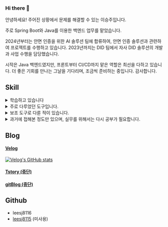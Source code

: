 ### Hi there 👋
안녕하세요! 주어진 상황에서 문제를 해결할 수 있는 이승주입니다.  

주로 Spring Boot와 Java를 이용한 백엔드 업무를 맡았습니다.

2024년부터는 안면 인증을 위한 AI 솔루션 팀에 합류하여,
안면 인증 솔루션과 관련하여 프로젝트를 수행하고 있습니다.
2023년까지는 DID 팀에서 자사 DID 솔루션의 개발과 사업 수행을 담당했습니다.

시작은 Java 백엔드였지만, 프론트부터 CI/CD까지 맡은 역할은 최선을 다하고 있습니다.
더 좋은 기회를 만나는 그날을 기다리며, 조금씩 준비하는 중입니다.
감사합니다.

## Skill

<details>
  <summary>
    학습하고 있습니다
  </summary>
  딥러닝(Python, Tensorflow, Pytorch) : 아직은 미숙한 단계여서, 학습과 병행하고 있습니다. 
</details>

<details>
  <summary>
    주로 다루었던 도구입니다.
  </summary>
  Java, Spring Boot (with JPA, Mybatis)
</details>

<details>
  <summary>
    보조 도구로 다룬 적이 있습니다.
  </summary>
  Typescript, React (with react-Query), SQL&DB(MariaDB, PostgreSQL)
</details>

<details>
  <summary>
    과거에 접해본 정도만 있으며, 실무를 위해서는 다시 공부가 필요합니다.
  </summary>
  C++, MFC, C#, WPF, Android, OpenCV(영상처리), Kotlin
</details>

## Blog
#### [Velog](https://velog.io/@leesj8116)
[![Velog's GitHub stats](https://velog-readme-stats.vercel.app/api?name=leesj8116)](https://velog.io/@leesj8116)  

#### [Tstory (중단)](https://solu8115.tistory.com/)
#### [gitBlog (중단)](https://leesj8116.github.io/)

## Github
- leesj8116
- [leesj8115](https://github.com/leesj8115) (미사용)

<!--
**leesj8116/leesj8116** is a ✨ _special_ ✨ repository because its `README.md` (this file) appears on your GitHub profile.

Here are some ideas to get you started:

- 🔭 I’m currently working on ...
- 🌱 I’m currently learning ...
- 👯 I’m looking to collaborate on ...
- 🤔 I’m looking for help with ...
- 💬 Ask me about ...
- 📫 How to reach me: ...
- 😄 Pronouns: ...
- ⚡ Fun fact: ...
-->
